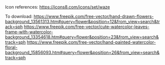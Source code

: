 Icon references: https://icons8.com/icons/set/waze

To download:
https://www.freepik.com/free-vector/hand-drawn-flowers-background_13561313.htm#query=flower&position=12&from_view=search&track=sph
https://www.freepik.com/free-vector/cute-watercolor-leaves-frame-with-watercolor-background_13354618.htm#query=flower&position=23&from_view=search&track=sph
https://www.freepik.com/free-vector/hand-painted-watercolor-floral-background_15856093.htm#query=flower&position=26&from_view=search&track=sph
